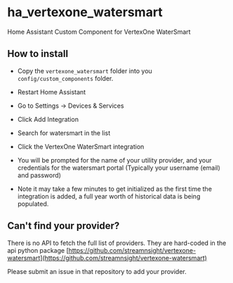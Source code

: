 # ha_vertexone_watersmart

Home Assistant Custom Component for VertexOne WaterSmart

## How to install

- Copy the `vertexone_watersmart` folder into you `config/custom_components` folder.

- Restart Home Assistant

- Go to Settings -> Devices & Services

- Click Add Integration

- Search for watersmart in the list

- Click the VertexOne WaterSmart integration

- You will be prompted for the name of your utility provider, and your credentials for the watersmart portal (Typically your username (email) and password)

- Note it may take a few minutes to get initialized as the first time the integration is added, a full year worth of historical data is being populated.

## Can't find your provider?

There is no API to fetch the full list of providers. They are hard-coded in the api python package [https://github.com/streamnsight/vertexone-watersmart](https://github.com/streamnsight/vertexone-watersmart)

Please submit an issue in that repository to add your provider.
